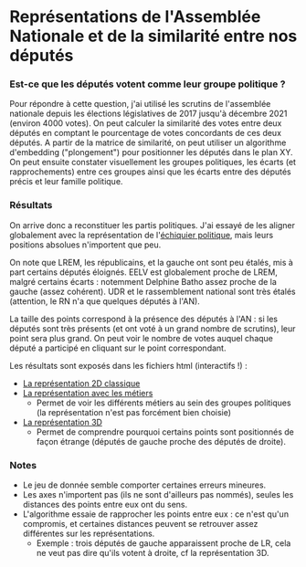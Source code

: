 # Représentations de l'Assemblée Nationale et de la similarité entre nos députés

### Est-ce que les députés votent comme leur groupe politique ?

Pour répondre à cette question, j'ai utilisé les scrutins de l'assemblée nationale depuis les élections législatives de 2017 jusqu'à décembre 2021 (environ 4000 votes). On peut calculer la similarité des votes entre deux députés en comptant le pourcentage de votes concordants de ces deux députés. A partir de la matrice de similarité, on peut utiliser un algorithme d'embedding ("plongement") pour positionner les députés dans le plan XY. On peut ensuite constater visuellement les groupes politiques, les écarts (et rapprochements) entre ces groupes ainsi que les écarts entre des députés précis et leur famille politique.

### Résultats

On arrive donc a reconstituer les partis politiques. J'ai essayé de les aligner globalement avec la représentation de l'[échiquier politique](https://fr.wikipedia.org/wiki/%C3%89chiquier_politique), mais leurs positions absolues n'importent que peu. 

On note que LREM, les républicains, et la gauche ont sont peu étalés, mis à part certains députés éloignés. EELV est globalement proche de LREM, malgré certains écarts : notemment Delphine Batho assez proche de la gauche (assez cohérent). UDR et le rassemblement national sont très étalés (attention, le RN n'a que quelques députés à l'AN).

La taille des points correspond à la présence des députés à l'AN : si les députés sont très présents (et ont voté à un grand nombre de scrutins), leur point sera plus grand. On peut voir le nombre de votes auquel chaque député a participé en cliquant sur le point correspondant.

Les résultats sont exposés dans les fichiers html (interactifs !) :
- [La représentation 2D classique](https://htmlpreview.github.io/?https://github.com/Mathis-A/reduction-dimension-politique/blob/master/embedding_parti.html)
- [La représentation avec les métiers](https://htmlpreview.github.io/?https://github.com/Mathis-A/reduction-dimension-politique/blob/master/embedding_metier.html)
  - Permet de voir les différents métiers au sein des groupes politiques (la représentation n'est pas forcément bien choisie)
- [La représentation 3D](https://htmlpreview.github.io/?https://github.com/Mathis-A/reduction-dimension-politique/blob/master/embedding_3D.html)
  - Permet de comprendre pourquoi certains points sont positionnés de façon étrange (députés de gauche proche des députés de droite).

### Notes
- Le jeu de donnée semble comporter certaines erreurs mineures.
- Les axes n'importent pas (ils ne sont d'ailleurs pas nommés), seules les distances des points entre eux ont du sens.
- L'algorithme essaie de rapprocher les points entre eux : ce n'est qu'un compromis, et certaines distances peuvent se retrouver assez différentes sur les représentations.
  - Exemple : trois députés de gauche apparaissent proche de LR, cela ne veut pas dire qu'ils votent à droite, cf la représentation 3D.
